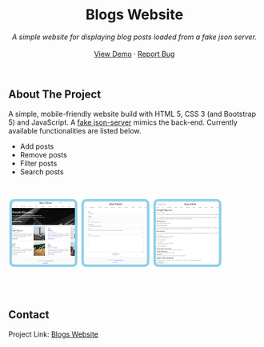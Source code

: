 <p align="center">
  <h1 align="center">Blogs Website</h1>
  <p align="center">
   <em>A simple website for displaying blog posts loaded from a fake json server.</em>
    <br />
    <br />
    <a href="https://thusara-senanayake.github.io/blogs-website/">View Demo</a>
    ·
    <a href="https://github.com/Thusara-Senanayake/blogs-website/issues">Report Bug</a>
  </p>
</p>
<br />

## About The Project

A simple, mobile-friendly website build with HTML 5, CSS 3 (and Bootstrap 5) and JavaScript. A [fake json-server](https://thusara-fake-json-server.herokuapp.com/posts) mimics the back-end. Currently available functionalities are listed below.

- Add posts
- Remove posts
- Filter posts
- Search posts

<br />

[![snap][capture1-sm]][capture1]
[![snap][capture2-sm]][capture2]
[![snap][capture3-sm]][capture3]

<br />
<br />

## Contact

Project Link: [Blogs Website](https://github.com/Thusara-Senanayake/blogs-website)

[capture1-sm]: ./public/img/Capture1-sm.png 'snap'
[capture1]: https://github.com/Thusara-Senanayake/blogs-website/blob/main/public/img/Capture1.png
[capture2-sm]: public/img/Capture2-sm.png 'snap'
[capture2]: https://github.com/Thusara-Senanayake/blogs-website/tree/main/public/img/Capture2.png
[capture3-sm]: public/img/Capture3-sm.png 'snap'
[capture3]: https://github.com/Thusara-Senanayake/blogs-website/tree/public/img/Capture3.png
